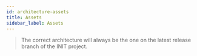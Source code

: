 ```yaml
---
id: architecture-assets
title: Assets
sidebar_label: Assets
---
```


> The correct architecture will always be the one on the latest release branch of the INIT project.
